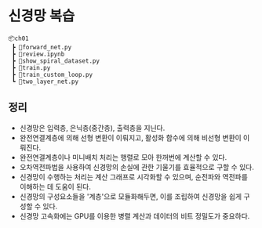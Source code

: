 # 신경망 복습

```
📦ch01
 ┣ 📜forward_net.py
 ┣ 📜review.ipynb
 ┣ 📜show_spiral_dataset.py
 ┣ 📜train.py
 ┣ 📜train_custom_loop.py
 ┗ 📜two_layer_net.py
```

## 정리
- 신경망은 입력층, 은닉층(중간층), 출력층을 지닌다.
- 완전연결계층에 의해 선형 변환이 이뤄지고, 활성화 함수에 의해 비선형 변환이 이뤄진다.
- 완전연결계층이나 미니배치 처리는 행렬로 모아 한꺼번에 계산할 수 있다.
- 오차역전파법을 사용하여 신경망의 손실에 관한 기울기를 효율적으로 구할 수 있다.
- 신경망이 수행하는 처리는 계산 그래프로 시각화할 수 있으며, 순전파와 역전파를 이해하는 데 도움이 된다.
- 신경망의 구성요소들을 '계층'으로 모듈화해두면, 이를 조립하여 신경망을 쉽게 구성할 수 있다.
- 신경망 고속화에는 GPU를 이용한 병렬 계산과 데이터의 비트 정밀도가 중요하다.
